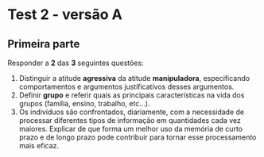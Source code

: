 # Test 2 - versão A

## Primeira parte
Responder a **2** das **3** seguintes questões:

 1. Distinguir a atitude **agressiva** da atitude **manipuladora**, especificando comportamentos e argumentos justificativos desses argumentos. 
 2. Definir **grupo** e referir quais as principais características na vida dos grupos (família, ensino, trabalho, etc...).
 3. Os indivíduos são confrontados, diariamente, com a necessidade de processar diferentes tipos de informação em quantidades cada vez maiores. Explicar de que forma um melhor uso da memória de curto prazo e de longo prazo pode contribuir para tornar esse processamento mais eficaz.
 
